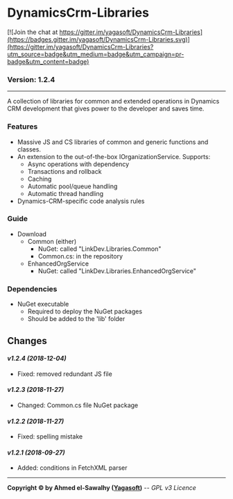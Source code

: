 # DynamicsCrm-Libraries

[![Join the chat at https://gitter.im/yagasoft/DynamicsCrm-Libraries](https://badges.gitter.im/yagasoft/DynamicsCrm-Libraries.svg)](https://gitter.im/yagasoft/DynamicsCrm-Libraries?utm_source=badge&utm_medium=badge&utm_campaign=pr-badge&utm_content=badge)

### Version: 1.2.4
---

A collection of libraries for common and extended operations in Dynamics CRM development that gives power to the developer and saves time.

### Features

  + Massive JS and CS libraries of common and generic functions and classes.
  + An extension to the out-of-the-box IOrganizationService. Supports:
    + Async operations with dependency
    + Transactions and rollback
    + Caching
    + Automatic pool/queue handling
    + Automatic thread handling
  + Dynamics-CRM-specific code analysis rules

### Guide

  + Download
    + Common (either)
      + NuGet: called "LinkDev.Libraries.Common"
      + Common.cs: in the repository
    + EnhancedOrgService
      + NuGet: called "LinkDev.Libraries.EnhancedOrgService"

### Dependencies

  + NuGet executable
    + Required to deploy the NuGet packages
    + Should be added to the 'lib' folder

## Changes

#### _v1.2.4 (2018-12-04)_
+ Fixed: removed redundant JS file
#### _v1.2.3 (2018-11-27)_
+ Changed: Common.cs file NuGet package
#### _v1.2.2 (2018-11-27)_
+ Fixed: spelling mistake
#### _v1.2.1 (2018-09-27)_
+ Added: conditions in FetchXML parser

---
**Copyright &copy; by Ahmed el-Sawalhy ([Yagasoft](http://yagasoft.com))** -- _GPL v3 Licence_
